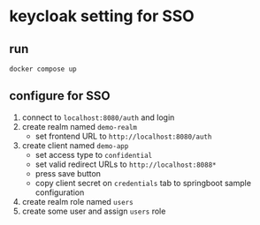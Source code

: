 # keycloak setting for SSO

## run
```
docker compose up
```

## configure for SSO
1. connect to `localhost:8080/auth` and login
1. create realm named `demo-realm`
    - set frontend URL to `http://localhost:8080/auth`
1. create client named `demo-app`
    - set access type to `confidential`
    - set valid redirect URLs to `http://localhost:8088*`
    - press save button
    - copy client secret on `credentials` tab to springboot sample configuration
1. create realm role named `users`
1. create some user and assign `users` role
